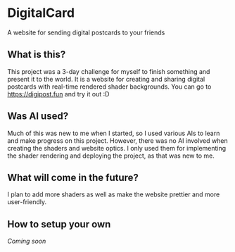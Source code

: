 # DigitalCard
A website for sending digital postcards to your friends

## What is this?
This project was a 3-day challenge for myself to finish something and present it to the world.
It is a website for creating and sharing digital postcards with real-time rendered shader backgrounds.
You can go to https://digipost.fun and try it out :D

## Was AI used?
Much of this was new to me when I started, so I used various AIs to learn and make progress on this project.
However, there was no AI involved when creating the shaders and website optics. I only used them for implementing the shader rendering and deploying the project, as that was new to me.

## What will come in the future?
I plan to add more shaders as well as make the website prettier and more user-friendly.

## How to setup your own
*Coming soon*